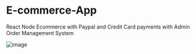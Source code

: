 # E-commerce-App
React Node Ecommerce with Paypal and Credit Card payments with Admin Order Management System


![image](https://user-images.githubusercontent.com/59987319/83157008-2c210200-a114-11ea-9281-7389b2b7ee0c.png)
